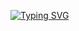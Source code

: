 [![Typing SVG](https://readme-typing-svg.herokuapp.com/?color=dcebfd&size=35&center=true&vCenter=true&width=1000&lines=HELLO,+My+name+is+Gianvincenzo+Landolfi;I'm+22+years+old;I'm+a+Computer+Science+student;Be+Welcome!+:%29)](https://git.io/typing-svg)

<!---
Gianvi-lan/Gianvi-lan is a ✨ special ✨ repository because its `README.md` (this file) appears on your GitHub profile.
You can click the Preview link to take a look at your changes.
--->
